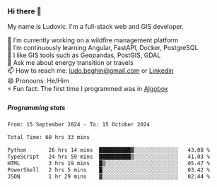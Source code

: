 ### Hi there 👋

My name is Ludovic. I'm a full-stack web and GIS developer.

 🔭 I’m currently working on a wildfire management platform<br/>
 🌱 I’m continuously learning Angular, FastAPI, Docker, PostgreSQL<br/>
 👯 I like GIS tools such as Geopandas, PostGIS, GDAL<br/>
 💬 Ask me about energy transition or travels<br/>
 📫 How to reach me: ludo.beghin@gmail.com or [Linkedin](https://www.linkedin.com/in/ludovic-beghin/)<br/>
 😄 Pronouns: He/Him<br/>
 ⚡ Fun fact: The first time I programmed was in [Algobox](https://fr.wikipedia.org/wiki/Algobox)<br/>

##### Programming stats
<!--START_SECTION:waka-->

```txt
From: 15 September 2024 - To: 15 October 2024

Total Time: 60 hrs 33 mins

Python       26 hrs 14 mins  ██████████▓░░░░░░░░░░░░░░   43.08 %
TypeScript   24 hrs 59 mins  ██████████▒░░░░░░░░░░░░░░   41.03 %
HTML         3 hrs 19 mins   █▒░░░░░░░░░░░░░░░░░░░░░░░   05.47 %
PowerShell   2 hrs 5 mins    █░░░░░░░░░░░░░░░░░░░░░░░░   03.42 %
JSON         1 hr 29 mins    ▓░░░░░░░░░░░░░░░░░░░░░░░░   02.44 %
```

<!--END_SECTION:waka-->
